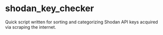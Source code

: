 # shodan_key_checker
Quick script written for sorting and categorizing Shodan API keys acquired via scraping the internet.
